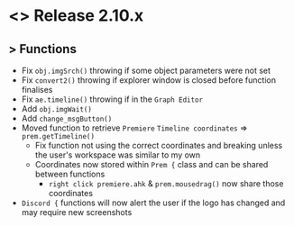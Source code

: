 # <> Release 2.10.x

## > Functions
- Fix `obj.imgSrch()` throwing if some object parameters were not set
- Fix `convert2()` throwing if explorer window is closed before function finalises
- Fix `ae.timeline()` throwing if in the `Graph Editor`
- Add `obj.imgWait()`
- Add `change_msgButton()`
- Moved function to retrieve `Premiere` `Timeline coordinates` => `prem.getTimeline()`
    - Fix function not using the correct coordinates and breaking unless the user's workspace was similar to my own
    - Coordinates now stored within `Prem {` class and can be shared between functions
    	- `right click premiere.ahk` & `prem.mousedrag()` now share those coordinates
- `Discord {` functions will now alert the user if the logo has changed and may require new screenshots